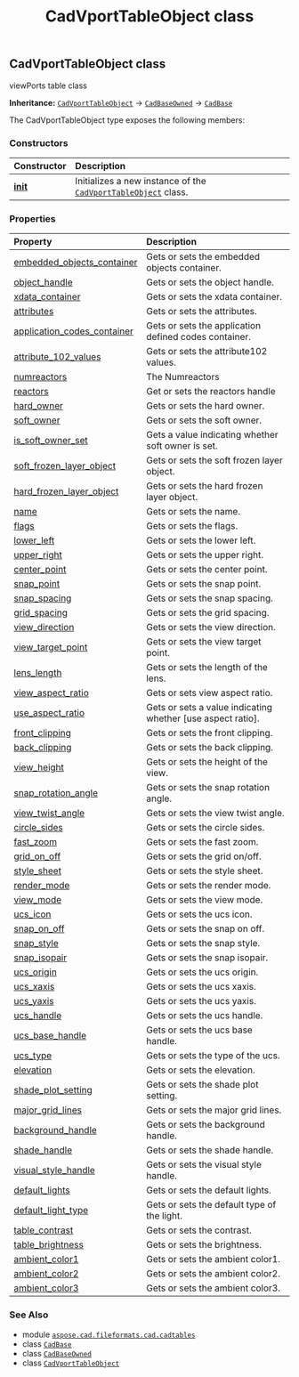 ﻿---
title: CadVportTableObject class
second_title: Aspose.CAD for Python via .NET API References
description: 
type: docs
weight: 100
url: /aspose.cad.fileformats.cad.cadtables/cadvporttableobject/
is_root: false
---

## CadVportTableObject class

viewPorts table class



**Inheritance:** [`CadVportTableObject`](/cad/python-net/aspose.cad.fileformats.cad.cadtables/cadvporttableobject) → 
[`CadBaseOwned`](/cad/python-net/aspose.cad.fileformats.cad.cadobjects/cadbaseowned) → 
[`CadBase`](/cad/python-net/aspose.cad.fileformats.cad.cadobjects/cadbase)



The CadVportTableObject type exposes the following members:

### Constructors
| Constructor | Description |
| :- | :- |
| [__init__](/cad/python-net/aspose.cad.fileformats.cad.cadtables/cadvporttableobject/__init__/#) | Initializes a new instance of the [`CadVportTableObject`](/cad/python-net/aspose.cad.fileformats.cad.cadtables/cadvporttableobject) class. |


### Properties
| Property | Description |
| :- | :- |
| [embedded_objects_container](/cad/python-net/aspose.cad.fileformats.cad.cadtables/cadvporttableobject/embedded_objects_container) | Gets or sets the embedded objects container. |
| [object_handle](/cad/python-net/aspose.cad.fileformats.cad.cadtables/cadvporttableobject/object_handle) | Gets or sets the object handle. |
| [xdata_container](/cad/python-net/aspose.cad.fileformats.cad.cadtables/cadvporttableobject/xdata_container) | Gets or sets the xdata container. |
| [attributes](/cad/python-net/aspose.cad.fileformats.cad.cadtables/cadvporttableobject/attributes) | Gets or sets the attributes. |
| [application_codes_container](/cad/python-net/aspose.cad.fileformats.cad.cadtables/cadvporttableobject/application_codes_container) | Gets or sets the application defined codes container. |
| [attribute_102_values](/cad/python-net/aspose.cad.fileformats.cad.cadtables/cadvporttableobject/attribute_102_values) | Gets or sets the attribute102 values. |
| [numreactors](/cad/python-net/aspose.cad.fileformats.cad.cadtables/cadvporttableobject/numreactors) | The Numreactors |
| [reactors](/cad/python-net/aspose.cad.fileformats.cad.cadtables/cadvporttableobject/reactors) | Get or sets the reactors handle |
| [hard_owner](/cad/python-net/aspose.cad.fileformats.cad.cadtables/cadvporttableobject/hard_owner) | Gets or sets the hard owner. |
| [soft_owner](/cad/python-net/aspose.cad.fileformats.cad.cadtables/cadvporttableobject/soft_owner) | Gets or sets the soft owner. |
| [is_soft_owner_set](/cad/python-net/aspose.cad.fileformats.cad.cadtables/cadvporttableobject/is_soft_owner_set) | Gets a value indicating whether soft owner is set. |
| [soft_frozen_layer_object](/cad/python-net/aspose.cad.fileformats.cad.cadtables/cadvporttableobject/soft_frozen_layer_object) | Gets or sets the soft frozen layer object. |
| [hard_frozen_layer_object](/cad/python-net/aspose.cad.fileformats.cad.cadtables/cadvporttableobject/hard_frozen_layer_object) | Gets or sets the hard frozen layer object. |
| [name](/cad/python-net/aspose.cad.fileformats.cad.cadtables/cadvporttableobject/name) | Gets or sets the name. |
| [flags](/cad/python-net/aspose.cad.fileformats.cad.cadtables/cadvporttableobject/flags) | Gets or sets the flags. |
| [lower_left](/cad/python-net/aspose.cad.fileformats.cad.cadtables/cadvporttableobject/lower_left) | Gets or sets the lower left. |
| [upper_right](/cad/python-net/aspose.cad.fileformats.cad.cadtables/cadvporttableobject/upper_right) | Gets or sets the upper right. |
| [center_point](/cad/python-net/aspose.cad.fileformats.cad.cadtables/cadvporttableobject/center_point) | Gets or sets the center point. |
| [snap_point](/cad/python-net/aspose.cad.fileformats.cad.cadtables/cadvporttableobject/snap_point) | Gets or sets the snap point. |
| [snap_spacing](/cad/python-net/aspose.cad.fileformats.cad.cadtables/cadvporttableobject/snap_spacing) | Gets or sets the snap spacing. |
| [grid_spacing](/cad/python-net/aspose.cad.fileformats.cad.cadtables/cadvporttableobject/grid_spacing) | Gets or sets the grid spacing. |
| [view_direction](/cad/python-net/aspose.cad.fileformats.cad.cadtables/cadvporttableobject/view_direction) | Gets or sets the view direction. |
| [view_target_point](/cad/python-net/aspose.cad.fileformats.cad.cadtables/cadvporttableobject/view_target_point) | Gets or sets the view target point. |
| [lens_length](/cad/python-net/aspose.cad.fileformats.cad.cadtables/cadvporttableobject/lens_length) | Gets or sets the length of the lens. |
| [view_aspect_ratio](/cad/python-net/aspose.cad.fileformats.cad.cadtables/cadvporttableobject/view_aspect_ratio) | Gets or sets view aspect ratio. |
| [use_aspect_ratio](/cad/python-net/aspose.cad.fileformats.cad.cadtables/cadvporttableobject/use_aspect_ratio) | Gets or sets a value indicating whether [use aspect ratio]. |
| [front_clipping](/cad/python-net/aspose.cad.fileformats.cad.cadtables/cadvporttableobject/front_clipping) | Gets or sets the front clipping. |
| [back_clipping](/cad/python-net/aspose.cad.fileformats.cad.cadtables/cadvporttableobject/back_clipping) | Gets or sets the back clipping. |
| [view_height](/cad/python-net/aspose.cad.fileformats.cad.cadtables/cadvporttableobject/view_height) | Gets or sets the height of the view. |
| [snap_rotation_angle](/cad/python-net/aspose.cad.fileformats.cad.cadtables/cadvporttableobject/snap_rotation_angle) | Gets or sets the snap rotation angle. |
| [view_twist_angle](/cad/python-net/aspose.cad.fileformats.cad.cadtables/cadvporttableobject/view_twist_angle) | Gets or sets the view twist angle. |
| [circle_sides](/cad/python-net/aspose.cad.fileformats.cad.cadtables/cadvporttableobject/circle_sides) | Gets or sets the circle sides. |
| [fast_zoom](/cad/python-net/aspose.cad.fileformats.cad.cadtables/cadvporttableobject/fast_zoom) | Gets or sets the fast zoom. |
| [grid_on_off](/cad/python-net/aspose.cad.fileformats.cad.cadtables/cadvporttableobject/grid_on_off) | Gets or sets the grid on/off. |
| [style_sheet](/cad/python-net/aspose.cad.fileformats.cad.cadtables/cadvporttableobject/style_sheet) | Gets or sets the style sheet. |
| [render_mode](/cad/python-net/aspose.cad.fileformats.cad.cadtables/cadvporttableobject/render_mode) | Gets or sets the render mode. |
| [view_mode](/cad/python-net/aspose.cad.fileformats.cad.cadtables/cadvporttableobject/view_mode) | Gets or sets the view mode. |
| [ucs_icon](/cad/python-net/aspose.cad.fileformats.cad.cadtables/cadvporttableobject/ucs_icon) | Gets or sets the ucs icon. |
| [snap_on_off](/cad/python-net/aspose.cad.fileformats.cad.cadtables/cadvporttableobject/snap_on_off) | Gets or sets the snap on off. |
| [snap_style](/cad/python-net/aspose.cad.fileformats.cad.cadtables/cadvporttableobject/snap_style) | Gets or sets the snap style. |
| [snap_isopair](/cad/python-net/aspose.cad.fileformats.cad.cadtables/cadvporttableobject/snap_isopair) | Gets or sets the snap isopair. |
| [ucs_origin](/cad/python-net/aspose.cad.fileformats.cad.cadtables/cadvporttableobject/ucs_origin) | Gets or sets the ucs origin. |
| [ucs_xaxis](/cad/python-net/aspose.cad.fileformats.cad.cadtables/cadvporttableobject/ucs_xaxis) | Gets or sets the ucs xaxis. |
| [ucs_yaxis](/cad/python-net/aspose.cad.fileformats.cad.cadtables/cadvporttableobject/ucs_yaxis) | Gets or sets the ucs yaxis. |
| [ucs_handle](/cad/python-net/aspose.cad.fileformats.cad.cadtables/cadvporttableobject/ucs_handle) | Gets or sets the ucs handle. |
| [ucs_base_handle](/cad/python-net/aspose.cad.fileformats.cad.cadtables/cadvporttableobject/ucs_base_handle) | Gets or sets the ucs base handle. |
| [ucs_type](/cad/python-net/aspose.cad.fileformats.cad.cadtables/cadvporttableobject/ucs_type) | Gets or sets the type of the ucs. |
| [elevation](/cad/python-net/aspose.cad.fileformats.cad.cadtables/cadvporttableobject/elevation) | Gets or sets the elevation. |
| [shade_plot_setting](/cad/python-net/aspose.cad.fileformats.cad.cadtables/cadvporttableobject/shade_plot_setting) | Gets or sets the shade plot setting. |
| [major_grid_lines](/cad/python-net/aspose.cad.fileformats.cad.cadtables/cadvporttableobject/major_grid_lines) | Gets or sets the major grid lines. |
| [background_handle](/cad/python-net/aspose.cad.fileformats.cad.cadtables/cadvporttableobject/background_handle) | Gets or sets the background handle. |
| [shade_handle](/cad/python-net/aspose.cad.fileformats.cad.cadtables/cadvporttableobject/shade_handle) | Gets or sets the shade handle. |
| [visual_style_handle](/cad/python-net/aspose.cad.fileformats.cad.cadtables/cadvporttableobject/visual_style_handle) | Gets or sets the visual style handle. |
| [default_lights](/cad/python-net/aspose.cad.fileformats.cad.cadtables/cadvporttableobject/default_lights) | Gets or sets the default lights. |
| [default_light_type](/cad/python-net/aspose.cad.fileformats.cad.cadtables/cadvporttableobject/default_light_type) | Gets or sets the default type of the light. |
| [table_contrast](/cad/python-net/aspose.cad.fileformats.cad.cadtables/cadvporttableobject/table_contrast) | Gets or sets the contrast. |
| [table_brightness](/cad/python-net/aspose.cad.fileformats.cad.cadtables/cadvporttableobject/table_brightness) | Gets or sets the brightness. |
| [ambient_color1](/cad/python-net/aspose.cad.fileformats.cad.cadtables/cadvporttableobject/ambient_color1) | Gets or sets the ambient color1. |
| [ambient_color2](/cad/python-net/aspose.cad.fileformats.cad.cadtables/cadvporttableobject/ambient_color2) | Gets or sets the ambient color2. |
| [ambient_color3](/cad/python-net/aspose.cad.fileformats.cad.cadtables/cadvporttableobject/ambient_color3) | Gets or sets the ambient color3. |



### See Also
* module [`aspose.cad.fileformats.cad.cadtables`](..)
* class [`CadBase`](/cad/python-net/aspose.cad.fileformats.cad.cadobjects/cadbase)
* class [`CadBaseOwned`](/cad/python-net/aspose.cad.fileformats.cad.cadobjects/cadbaseowned)
* class [`CadVportTableObject`](/cad/python-net/aspose.cad.fileformats.cad.cadtables/cadvporttableobject)
